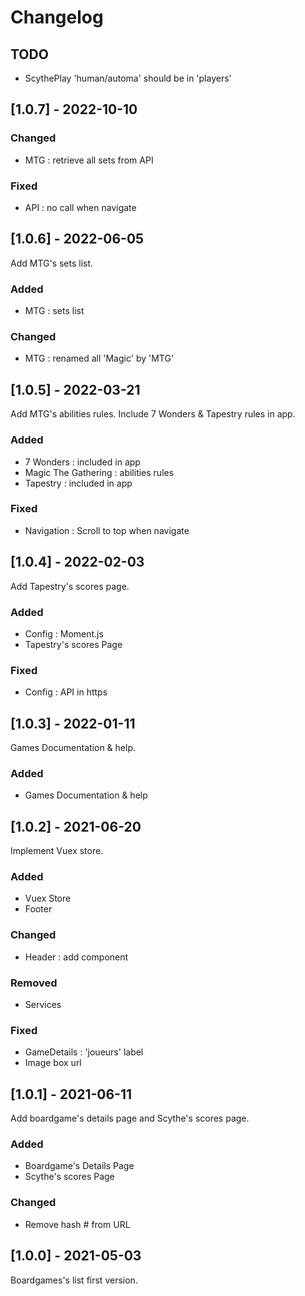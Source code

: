 # Changelog

## TODO

- ScythePlay 'human/automa' should be in 'players'

## [1.0.7] - 2022-10-10

### Changed

- MTG : retrieve all sets from API

### Fixed

- API : no call when navigate

## [1.0.6] - 2022-06-05

Add MTG's sets list.

### Added

- MTG : sets list

### Changed

- MTG : renamed all 'Magic' by 'MTG'

## [1.0.5] - 2022-03-21

Add MTG's abilities rules.
Include 7 Wonders & Tapestry rules in app.

### Added

- 7 Wonders : included in app
- Magic The Gathering : abilities rules
- Tapestry : included in app

### Fixed

- Navigation : Scroll to top when navigate

## [1.0.4] - 2022-02-03

Add Tapestry's scores page.

### Added

- Config : Moment.js
- Tapestry's scores Page

### Fixed

- Config : API in https

## [1.0.3] - 2022-01-11

Games Documentation & help.

### Added

- Games Documentation & help

## [1.0.2] - 2021-06-20

Implement Vuex store.

### Added

- Vuex Store
- Footer

### Changed

- Header : add component

### Removed

- Services

### Fixed

- GameDetails : 'joueurs' label
- Image box url

## [1.0.1] - 2021-06-11

Add boardgame's details page and Scythe's scores page.

### Added

- Boardgame's Details Page
- Scythe's scores Page

### Changed

- Remove hash # from URL

## [1.0.0] - 2021-05-03

Boardgames's list first version.
